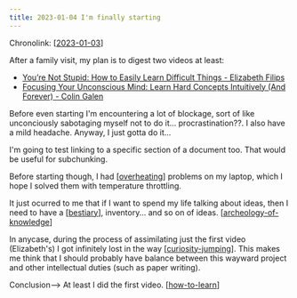```yaml
---
title: 2023-01-04 I'm finally starting
---
```


Chronolink: [[2023-01-03]]

After a family visit, my plan is to digest two videos at least:

- [You’re Not Stupid: How to Easily Learn Difficult Things - 
Elizabeth Filips](https://youtu.be/Kz_brQBl8xk)
- [Focusing Your Unconscious Mind: Learn Hard Concepts Intuitively (And Forever) - Colin Galen](https://youtu.be/Dm68uFy6gus)

Before even starting I'm encountering a lot of blockage, sort of like unconciously sabotaging myself not to do it... procrastination??. I also have a mild headache. Anyway, I just gotta do it...

I'm going to test linking to a specific section of a document too. That would be useful for subchunking.

Before starting though, I had [[overheating]] problems on my laptop, which I hope I solved them with temperature throttling.

It just ocurred to me that if I want to spend my life talking about ideas, then I need to have a [[bestiary]], inventory... and so on of ideas. [[archeology-of-knowledge]]

In anycase, during the process of assimilating just the first video (Elizabeth's) I got infinitely lost in the way [[curiosity-jumping]]. This makes me think that I should probably have balance between this wayward project and other intellectual duties (such as paper writing).

Conclusion--> At least I did the first video. [[how-to-learn]]








[//begin]: # "Autogenerated link references for markdown compatibility"
[2023-01-03]: ./../wayward/2023-01-03 "2023-01-03"
[archeology-of-knowledge]: ./../bubbles/archeology-of-knowledge "archeology-of-knowledge"
[bestiary]: ./../bubbles/bestiary "bestiary"
[curiosity-jumping]: ./../bubbles/curiosity-jumping "curiosity-jumping"
[how-to-learn]: ./../bubbles/how-to-learn "how-to-learn"
[overheating]: ./../bubbles/overheating "overheating"
[//end]: # "Autogenerated link references"